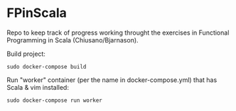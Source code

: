 # FPinScala

Repo to keep track of progress working throught the exercises in Functional Programming in Scala (Chiusano/Bjarnason).

Build project:
```
sudo docker-compose build
```

Run "worker" container (per the name in docker-compose.yml) that has Scala & vim installed:
```
sudo docker-compose run worker
```

